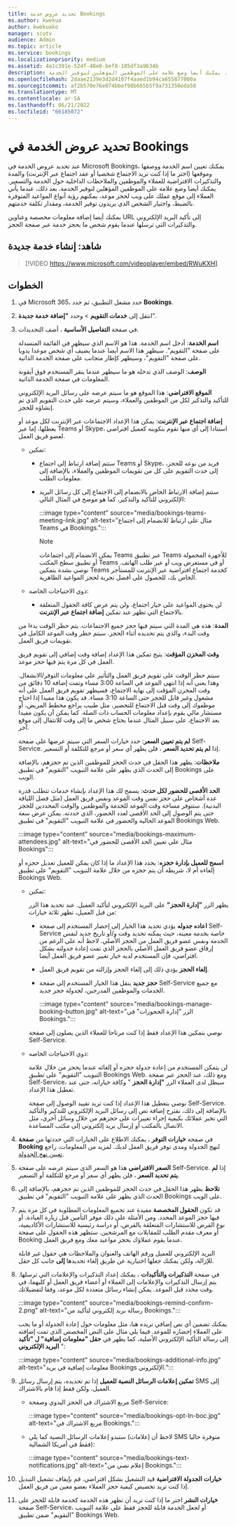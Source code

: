 ```yaml
---
title: تحديد عروض خدمة Bookings
ms.author: kwekua
author: kwekuako
manager: scotv
audience: Admin
ms.topic: article
ms.service: bookings
ms.localizationpriority: medium
ms.assetid: 4a1c391e-524f-48e0-bef8-185df3a9634b
description: إرشادات لإدخال معلومات عروض الخدمة، بما في ذلك اسم الخدمة ووصفها وموقعها ومدتها وأسعارها. يمكنك أيضا وضع علامة على الموظفين المؤهلين لتوفير الخدمة.
ms.openlocfilehash: 2daae2139e3d2d4107f4aaed1b94ca655877000a
ms.sourcegitcommit: af2b570e76e074bbef98b665b5f9a731350eda58
ms.translationtype: MT
ms.contentlocale: ar-SA
ms.lasthandoff: 06/21/2022
ms.locfileid: "66185072"
---
```

# <a name="define-your-service-offerings-in-bookings"></a>تحديد عروض الخدمة في Bookings

عند تحديد عروض الخدمة في Microsoft Bookings، يمكنك تعيين اسم الخدمة ووصفها وموقعها (اختر ما إذا كنت تريد الاجتماع شخصيا أو عقد اجتماع عبر الإنترنت) والمدة والتذكيرات الافتراضية للعملاء والموظفين والملاحظات الداخلية حول الخدمة والتسعير. يمكنك أيضا وضع علامة على الموظفين المؤهلين لتوفير الخدمة. بعد ذلك، عندما يأتي العملاء إلى موقع عملك على ويب لحجز موعد، يمكنهم رؤية أنواع المواعيد المتوفرة بالضبط، واختيار الشخص الذي يريدون توفير الخدمة، ومقدار تكلفة خدمتهم.

يمكنك أيضا إضافة معلومات مخصصة وعناوين URL إلى تأكيد البريد الإلكتروني والتذكيرات التي ترسلها عندما يقوم شخص ما بحجز خدمة عبر صفحة الحجز.

## <a name="watch-create-a-new-service"></a>شاهد: إنشاء خدمة جديدة

> [!VIDEO https://www.microsoft.com/videoplayer/embed/RWuKXH]

## <a name="steps"></a>الخطوات

1. في Microsoft 365، حدد مشغل التطبيق، ثم حدد **Bookings**.

2. انتقل إلى **خدمات التقويم** >  وحدد **"إضافة خدمة جديدة**".

3. في صفحة **التفاصيل الأساسية** ، أضف التحديدات.

   **اسم الخدمة**: أدخل اسم الخدمة. هذا هو الاسم الذي سيظهر في القائمة المنسدلة على صفحة "التقويم". سيظهر هذا الاسم أيضا عندما يضيف أي شخص موعدا يدويا على صفحة "التقويم"، وسيظهر كإطار متجانب على صفحة الخدمة الذاتية.

   **الوصف**: الوصف الذي تدخله هو ما سيظهر عندما ينقر المستخدم فوق أيقونة المعلومات في صفحة الخدمة الذاتية.

   **الموقع الافتراضي**: هذا الموقع هو ما سيتم عرضه على رسائل البريد الإلكتروني للتأكيد والتذكير لكل من الموظفين والعملاء، وسيتم عرضه على حدث التقويم الذي تم إنشاؤه للحجز.

   **إضافة اجتماع عبر الإنترنت**: يمكن هذا الإعداد الاجتماعات عبر الإنترنت لكل موعد أو يعطلها، إما عبر Teams أو Skype، استنادا إلى أي منها تقوم بتكوينه كعميل افتراضي لعضو فريق العمل.

   - تمكين:
     - ستتم إضافة ارتباط إلى اجتماع Teams أو Skype، فريد من نوعه للحجز، إلى حدث التقويم على كل من تقويمات الموظفين والعملاء، بالإضافة إلى معلومات الطلب.
     - ستتم إضافة الارتباط الخاص بالانضمام إلى الاجتماع إلى كل رسائل البريد الإلكتروني للتأكيد والتذكير، كما هو موضح في المثال التالي:

       :::image type="content" source="media/bookings-teams-meeting-link.jpg" alt-text="مثال على ارتباط للانضمام إلى اجتماع Teams في Bookings.":::

       > [!NOTE]
       > يمكن الانضمام إلى اجتماعات Teams عبر تطبيق Teams للأجهزة المحمولة أو تطبيق سطح المكتب Teams أو في مستعرض ويب أو عبر طلب الهاتف. نوصي بشدة بتمكين Teams كخدمة اجتماع افتراضية عبر الإنترنت للمستأجر الخاص بك، للحصول على أفضل تجربة لحجز المواعيد الظاهرية.

   - ذوي الاحتياجات الخاصه:
     - لن يحتوي المواعيد على خيار اجتماع، ولن يتم عرض كافة الحقول المتعلقة بالاجتماع التي تظهر عند تمكين **إضافة اجتماع عبر الإنترنت**.

   **المدة**: هذه هي المدة التي سيتم فيها حجز جميع الاجتماعات. يتم حظر الوقت بدءا من وقت البدء، والذي يتم تحديده أثناء الحجز. سيتم حظر وقت الموعد الكامل في تقويمات فريق العمل.

   **وقت المخزن المؤقت**: يتيح تمكين هذا الإعداد إضافة وقت إضافي إلى تقويم فريق العمل في كل مرة يتم فيها حجز موعد.

   سيتم حظر الوقت على تقويم فريق العمل والتأثير على معلومات التوفر/الانشغال. وهذا يعني أنه إذا انتهى الموعد في الساعة 3:00 مساء وتمت إضافة 10 دقائق من وقت المخزن المؤقت إلى نهاية الاجتماع، فسيظهر تقويم فريق العمل على أنه مشغول وغير قابل للحجز حتى الساعة 3:10 مساء. قد يكون هذا مفيدا إذا احتاج موظفوك إلى وقت قبل الاجتماع للتحضير، مثل طبيب يراجع مخطط المريض، أو مستشار مالي يقوم بإعداد معلومات الحساب ذات الصلة. كما يمكن أن يكون مفيدا بعد الاجتماع، على سبيل المثال عندما يحتاج شخص ما إلى وقت للانتقال إلى موقع آخر.

   **لم يتم تعيين السعر**: حدد خيارات السعر التي سيتم عرضها على صفحة Self-Service. إذا **لم يتم تحديد السعر** ، فلن يظهر أي سعر أو مرجع للتكلفة أو التسعير.

   **ملاحظات**: يظهر هذا الحقل في حدث الحجز للموظفين الذين تم حجزهم، بالإضافة إلى الحدث الذي يظهر على علامة التبويب "التقويم" في تطبيق Bookings على الويب.

   **الحد الأقصى للحضور لكل حدث**: يسمح لك هذا الإعداد بإنشاء خدمات تتطلب قدرة عدة أشخاص على حجز نفس وقت الموعد ونفس فريق العمل (مثل فصل اللياقة البدنية). ستتوفر مساحة وقت الموعد للخدمة والموظفين والوقت المحددين للحجز حتى يتم الوصول إلى الحد الأقصى لعدد الحضور، الذي حددته. يمكن عرض سعة الموعد الحالية والحضور في علامة التبويب "التقويم" في تطبيق Bookings Web.

   :::image type="content" source="media/bookings-maximum-attendees.jpg" alt-text="مثال على تعيين الحد الأقصى للحضور في Bookings":::

   **اسمح للعميل بإدارة حجزه**: يحدد هذا الإعداد ما إذا كان يمكن للعميل تعديل حجزه أو إلغاءه أم لا، شريطة أن يتم حجزه من خلال علامة التبويب "التقويم" على تطبيق Bookings Web.

   - تمكين:

     يظهر الزر **"إدارة الحجز"** على البريد الإلكتروني لتأكيد العميل. عند تحديد هذا الزر من قبل العميل، تظهر ثلاثة خيارات:

     - **اعاده جدوله** يؤدي تحديد هذا الخيار إلى إحضار المستخدم إلى صفحة Self-Service خاصة بخدمة معينة، حيث يمكنه تحديد وقت و/أو تاريخ جديد لنفس الخدمة ونفس عضو فريق العمل من الحجز الأصلي. لاحظ أنه على الرغم من إرفاق عضو فريق العمل الأصلي بالحجز الذي تمت إعادة جدولته بشكل افتراضي، فإن المستخدم لديه خيار تغيير عضو فريق العمل أيضا.
     - **إلغاء الحجز** يؤدي ذلك إلى إلغاء الحجز وإزالته من تقويم فريق العمل.
     - **حجز جديد** ينقل هذا الخيار المستخدم إلى صفحة Self-Service مع جميع الخدمات والموظفين المدرجين، لجدولة حجز جديد.

        :::image type="content" source="media/bookings-manage-booking-button.jpg" alt-text="الزر &quot;إدارة الحجوزات&quot; في Bookings.":::

      نوصي بتمكين هذا الإعداد فقط إذا كنت مرتاحا للعملاء الذين يصلون إلى صفحة Self-Service.

   - ذوي الاحتياجات الخاصه:

     لن يتمكن المستخدم من إعادة جدولة حجزه أو إلغائه عندما يحجز من خلال علامة التبويب "التقويم" على تطبيق Bookings Web. ومع ذلك، عند الحجز عبر صفحة Self-Service، سيظل لدى العملاء الزر **"إدارة الحجز** " وكافة خياراته، حتى عند تعطيل هذا الإعداد.

     نوصي بتعطيل هذا الإعداد إذا كنت تريد تقييد الوصول إلى صفحة Self-Service. بالإضافة إلى ذلك، نقترح إضافة نص إلى رسائل البريد الإلكتروني للتذكير والتأكيد التي تخبر عملائك بكيفية إجراء تغييرات على حجزهم من خلال وسائل أخرى، مثل الاتصال بالمكتب أو إرسال بريد إلكتروني إلى مكتب المساعدة.

4. في صفحة **خيارات التوفر** ، يمكنك الاطلاع على الخيارات التي حددتها من **صفحة Booking** لنهج الجدولة ومدى توفر فريق العمل لديك. لمزيد من المعلومات، راجع [تعيين نهج الجدولة](set-scheduling-policies.md).

5. **السعر الافتراضي**  هذا هو السعر الذي سيتم عرضه على صفحة Self-Service. إذا **لم يتم تحديد السعر** ، فلن يظهر أي سعر أو مرجع للتكلفة أو التسعير.

6. **تلاحظ** يظهر هذا الحقل في حدث الحجز للموظفين الذين تم حجزهم، بالإضافة إلى الحدث الذي يظهر على علامة التبويب "التقويم" في تطبيق Bookings على الويب.

7. قد تكون **الحقول المخصصة** مفيدة عند تجميع المعلومات المطلوبة في كل مرة يتم فيها حجز الموعد المحدد. ومن الأمثلة على ذلك موفر التأمين قبل زيارة العيادة، أو نوع القرض للاستشارات المتعلقة بالقرض، أو دراسة رئيسية للاستشارات الأكاديمية، أو معرف مقدم الطلب للمقابلات مع المرشحين. ستظهر هذه الحقول على صفحة Booking عندما يقوم عملاؤك بحجز مواعيد معك ومع فريق العمل.

   البريد الإلكتروني للعميل ورقم الهاتف والعنوان والملاحظات هي حقول غير قابلة للإزالة، ولكن يمكنك جعلها اختيارية عن طريق إلغاء تحديدها **إلى** جانب كل حقل.

8. في صفحة **التذكيرات والتأكيدات** ، يمكنك إعداد التذكيرات والإعلامات التي ترسلها. يتم إرسال التذكيرات والإعلامات إلى العملاء أو أعضاء فريق العمل أو كليهما، في وقت محدد قبل الموعد. يمكن إنشاء رسائل متعددة لكل موعد، وفقا لتفضيلاتك.

   :::image type="content" source="media/bookings-remind-confirm-2.png" alt-text="رسالة بريد إلكتروني لتأكيد من Bookings.":::

   يمكنك تضمين أي نص إضافي تريده هنا، مثل معلومات حول إعادة الجدولة أو ما يجب على العملاء إحضاره للموعد. فيما يلي مثال على النص المخصص الذي تمت إضافته إلى رسالة التأكيد الإلكتروني الأصلية، كما يظهر في **حقل "معلومات إضافية" ل "تأكيد البريد الإلكتروني** ":

   :::image type="content" source="media/bookings-additional-info.jpg" alt-text="معلومات إضافية في بريد Bookings الإلكتروني.":::

9. **تمكين إعلامات الرسائل النصية للعميل** إذا تم تحديده، يتم إرسال رسائل SMS إلى العميل، ولكن فقط إذا قام بالاشتراك.

   - مربع الاشتراك في الحجز اليدوي وصفحة Self-Service:

     :::image type="content" source="media/bookings-opt-In-boc.jpg" alt-text="مربع الاشتراك في Bookings.":::

   - ستبدو إعلامات الرسائل النصية كما يلي (لاحظ أن إعلامات SMS متوفرة حاليا فقط في أمريكا الشمالية):

     :::image type="content" source="media/bookings-text-notifications.jpg" alt-text="إعلام نصي من Bookings.":::

10. **خيارات الجدولة الافتراضية** قيد التشغيل بشكل افتراضي. قم بإيقاف تشغيل التبديل إذا كنت تريد تخصيص كيفية حجز العملاء بعضو معين من فريق العمل.

11. **خيارات النشر** اختر ما إذا كنت تريد أن تظهر هذه الخدمة كخدمة قابلة للحجز على صفحة Self-Service، أو لجعل الخدمة قابلة للحجز فقط على علامة التبويب "التقويم" ضمن تطبيق Bookings Web.
